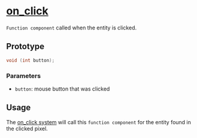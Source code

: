 # [on_click](on_click.hpp)

`Function component` called when the entity is clicked.

## Prototype

```cpp
void (int button);
```

### Parameters

* `button`: mouse button that was clicked

## Usage

The [on_click system](../systems/system.md) will call this `function component` for the entity found in the clicked pixel.